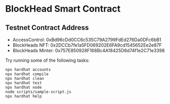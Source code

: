 # BlockHead Smart Contract

## Testnet Contract Address
- AccessControl: 0xBd96cDd0CC6c535C79A2799FdEd276Da0DFc6bB1
- BlockHeads NFT: 0x2DCCb7fe1a5FD069202E6FA9cd1545652Ee2e87F
- BlockHeads Minter: 0x757E850928F168Bc4A18425D6d74f1e2C71e3398


Try running some of the following tasks:

```shell
npx hardhat accounts
npx hardhat compile
npx hardhat clean
npx hardhat test
npx hardhat node
node scripts/sample-script.js
npx hardhat help
```
